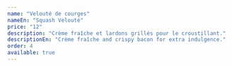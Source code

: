 ```yaml
---
name: "Velouté de courges"
nameEn: "Squash Velouté"
price: "12"
description: "Crème fraîche et lardons grillés pour le croustillant."
descriptionEn: "Crème fraîche and crispy bacon for extra indulgence."
order: 4
available: true
---
```

